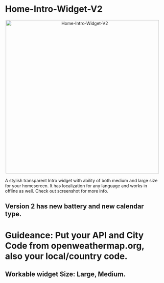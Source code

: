 # Home-Intro-Widget-V2

<p align="center" >
    <img width="500" alt="Home-Intro-Widget-V2" src ="./ED141B09-D82C-400E-A65E-386C9FF9B66D.jpeg">
</p>

A stylish transparent Intro widget with ability of both medium and large size for your homescreen. It has localization for any language and works in offline as well.
Check out screenshot for more info.

## Version 2 has new battery and new calendar type.

# Guideance: Put your API and City Code from openweathermap.org, also your local/country code.

## Workable widget Size: Large, Medium.

